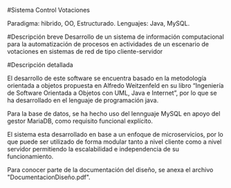 #Sistema Control Votaciones

Paradigma: hìbrido, OO, Estructurado.
Lenguajes: Java, MySQL.

#Descripción breve
Desarrollo de un sistema de información computacional para la automatización de procesos en actividades de un escenario de votaciones en sistemas de red de tipo cliente-servidor 

#Descripción detallada

El desarrollo de este software se encuentra basado en la metodología orientada a objetos propuesta en Alfredo Weitzenfeld en su libro “Ingeniería de Software Orientada a Objetos con UML, Java e Internet”, por lo que se ha desarrollado en el lenguaje de programación java.

Para la base de datos, se ha hecho uso del lennguaje MySQL en apoyo del gestor MariaDB, como requisito funcional explícito.

El sistema esta desarrollado en base a un enfoque de microservicios, por lo que puede ser utilizado de forma modular tanto a nivel cliente como a nivel servidor permitiendo la escalabilidad e independencia de su funcionamiento.

Para conocer parte de la documentación del diseño, se anexa el archivo "DocumentacionDiseño.pdf".
